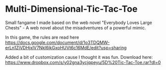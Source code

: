 # Multi-Dimensional-Tic-Tac-Toe

Small fangame I made based on the web novel "Everybody Loves Large Chests" - A web novel about the misadventures of a powerful mimic.

In this game, the rules are read here https://docs.google.com/document/d/1o3TDQMW-erLn1ZjVDHjxlV7Nkl6ikGxoHUVt6c16MdE/edit?usp=sharing

Added a bit of customization cause I thought it was fun. Download here:
https://www.dropbox.com/s/y02gna3ycjqpeyu/5D%20Tic-Tac-Toe.rar?dl=0
